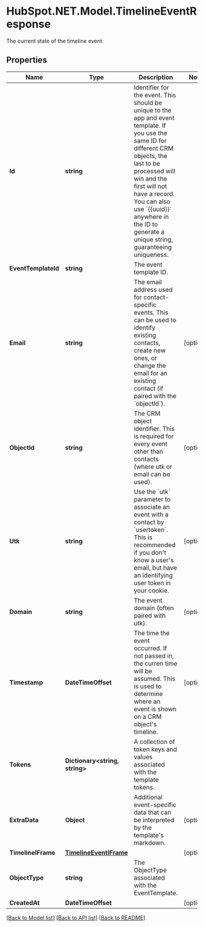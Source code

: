 # HubSpot.NET.Model.TimelineEventResponse
The current state of the timeline event.

## Properties

Name | Type | Description | Notes
------------ | ------------- | ------------- | -------------
**Id** | **string** | Identifier for the event. This should be unique to the app and event template. If you use the same ID for different CRM objects, the last to be processed will win and the first will not have a record. You can also use &#x60;{{uuid}}&#x60; anywhere in the ID to generate a unique string, guaranteeing uniqueness. | 
**EventTemplateId** | **string** | The event template ID. | 
**Email** | **string** | The email address used for contact-specific events. This can be used to identify existing contacts, create new ones, or change the email for an existing contact (if paired with the &#x60;objectId&#x60;). | [optional] 
**ObjectId** | **string** | The CRM object identifier. This is required for every event other than contacts (where utk or email can be used). | [optional] 
**Utk** | **string** | Use the &#x60;utk&#x60; parameter to associate an event with a contact by &#x60;usertoken&#x60;. This is recommended if you don&#39;t know a user&#39;s email, but have an identifying user token in your cookie. | [optional] 
**Domain** | **string** | The event domain (often paired with utk). | [optional] 
**Timestamp** | **DateTimeOffset** | The time the event occurred. If not passed in, the curren time will be assumed. This is used to determine where an event is shown on a CRM object&#39;s timeline. | [optional] 
**Tokens** | **Dictionary&lt;string, string&gt;** | A collection of token keys and values associated with the template tokens. | 
**ExtraData** | **Object** | Additional event-specific data that can be interpreted by the template&#39;s markdown. | [optional] 
**TimelineIFrame** | [**TimelineEventIFrame**](TimelineEventIFrame.md) |  | [optional] 
**ObjectType** | **string** | The ObjectType associated with the EventTemplate. | 
**CreatedAt** | **DateTimeOffset** |  | [optional] 

[[Back to Model list]](../README.md#documentation-for-models) [[Back to API list]](../README.md#documentation-for-api-endpoints) [[Back to README]](../README.md)

